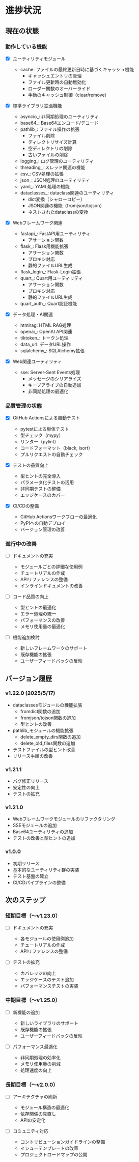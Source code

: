 # 進捗状況

## 現在の状態

### 動作している機能

- [x] ユーティリティモジュール
  - cache: ファイルの最終更新日時に基づくキャッシュ機能
    - キャッシュエントリの管理
    - ファイル更新時の自動無効化
    - ローダー関数のオーバーライド
    - 手動のキャッシュ制御（clear/remove）

- [x] 標準ライブラリ拡張機能
  - asyncio_: 非同期処理のユーティリティ
  - base64_: Base64エンコード/デコード
  - pathlib_: ファイル操作の拡張
    - ファイル削除
    - ディレクトリサイズ計算
    - 空ディレクトリの削除
    - 古いファイルの削除
  - logging_: ログ管理のユーティリティ
  - threading_: スレッド関連の機能
  - csv_: CSV処理の拡張
  - json_: JSON処理のユーティリティ
  - yaml_: YAML処理の機能
  - dataclasses_: dataclass関連のユーティリティ
    - dict変換（シャローコピー）
    - JSON関連の機能（fromjson/tojson）
    - ネストされたdataclassの変換

- [x] Webフレームワーク関連
  - fastapi_: FastAPI用ユーティリティ
    - アサーション関数
  - flask_: Flask用機能拡張
    - アサーション関数
    - プロキシ対応
    - 静的ファイルURL生成
  - flask_login_: Flask-Login拡張
  - quart_: Quart用ユーティリティ
    - アサーション関数
    - プロキシ対応
    - 静的ファイルURL生成
  - quart_auth_: Quart認証機能

- [x] データ処理・AI関連
  - htmlrag: HTML RAG処理
  - openai_: OpenAI API関連
  - tiktoken_: トークン処理
  - data_url: データURL操作
  - sqlalchemy_: SQLAlchemy拡張

- [x] Web関連ユーティリティ
  - sse: Server-Sent Events処理
    - メッセージのシリアライズ
    - キープアライブの自動追加
    - 非同期処理の最適化

### 品質管理の状態

- [x] GitHub Actionsによる自動テスト
  - pytestによる単体テスト
  - 型チェック（mypy）
  - リンター（pylint）
  - コードフォーマット（black, isort）
  - プルリクエストの自動チェック

- [x] テストの品質向上
  - 型ヒントの完全導入
  - パラメータ化テストの活用
  - 非同期テストの整備
  - エッジケースのカバー

- [x] CI/CDの整備
  - GitHub Actionsワークフローの最適化
  - PyPIへの自動デプロイ
  - バージョン管理の改善

### 進行中の改善

- [ ] ドキュメントの充実
  - モジュールごとの詳細な使用例
  - チュートリアルの作成
  - APIリファレンスの整備
  - インラインドキュメントの改善

- [ ] コード品質の向上
  - 型ヒントの最適化
  - エラー処理の統一
  - パフォーマンスの改善
  - メモリ使用量の最適化

- [ ] 機能追加検討
  - 新しいフレームワークのサポート
  - 既存機能の拡張
  - ユーザーフィードバックの反映

## バージョン履歴

### v1.22.0 (2025/5/17)

- dataclassesモジュールの機能拡張
  - fromdict関数の追加
  - fromjson/tojson関数の追加
  - 型ヒントの改善
- pathlib_モジュールの機能拡張
  - delete_empty_dirs関数の追加
  - delete_old_files関数の追加
- テストファイルの型ヒント改善
- リリース手順の改善

### v1.21.1

- バグ修正リリース
- 安定性の向上
- テストの拡充

### v1.21.0

- Webフレームワークモジュールのリファクタリング
- SSEモジュールの追加
- Base64ユーティリティの追加
- テストの改善と型ヒントの追加

### v1.0.0

- 初期リリース
- 基本的なユーティリティ群の実装
- テスト基盤の確立
- CI/CDパイプラインの整備

## 次のステップ

### 短期目標（〜v1.23.0）

- [ ] ドキュメントの充実
  - 各モジュールの使用例追加
  - チュートリアルの作成
  - APIリファレンスの整備

- [ ] テストの拡充
  - カバレッジの向上
  - エッジケースのテスト追加
  - パフォーマンステストの実装

### 中期目標（〜v1.25.0）

- [ ] 新機能の追加
  - 新しいライブラリのサポート
  - 既存機能の拡張
  - ユーザーフィードバックの反映

- [ ] パフォーマンス最適化
  - 非同期処理の効率化
  - メモリ使用量の削減
  - 処理速度の向上

### 長期目標（〜v2.0.0）

- [ ] アーキテクチャの刷新
  - モジュール構造の最適化
  - 依存関係の見直し
  - APIの安定化

- [ ] コミュニティ対応
  - コントリビューションガイドラインの整備
  - イシューテンプレートの改善
  - プロジェクトロードマップの公開
